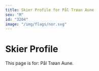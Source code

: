 ```yaml
---
title: Skier Profile for Pål Trøan Aune
sex: "M"
id: "3204"
image: "/img/flags/nor.svg" 
---
```


# Skier Profile

This page is for: Pål Trøan Aune.
    